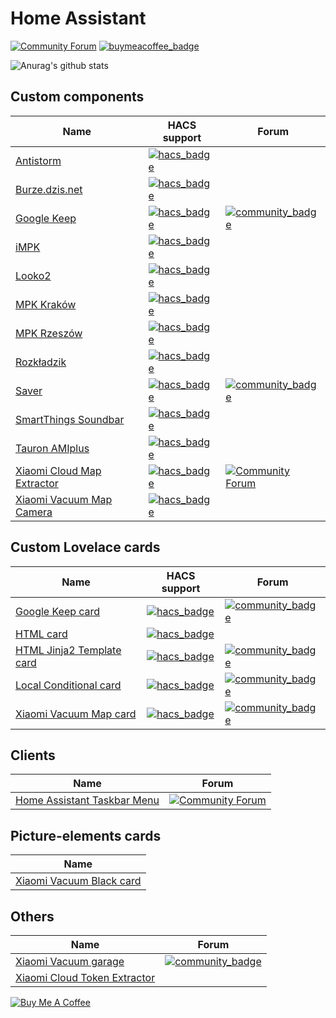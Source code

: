 # Home Assistant
[![Community Forum](https://img.shields.io/badge/Community-Forum-41BDF5.svg?style=popout)](https://community.home-assistant.io/u/3_14)
[![buymeacoffee_badge](https://img.shields.io/badge/Donate-buymeacoffe-ff813f?style=flat)](https://www.buymeacoffee.com/PiotrMachowski)

![Anurag's github stats](https://github-readme-stats.vercel.app/api?username=PiotrMachowski&theme=dark)

## Custom components

| Name | HACS support | Forum |
| --- | --- | --- |
| [Antistorm](https://github.com/PiotrMachowski/Home-Assistant-custom-components-Antistorm) | [![hacs_badge](https://img.shields.io/badge/HACS-Default-green.svg)](https://hacs.xyz/docs/faq/custom_repositories) |
| [Burze.dzis.net](https://github.com/PiotrMachowski/Home-Assistant-custom-components-Burze.dzis.net) | [![hacs_badge](https://img.shields.io/badge/HACS-Default-green.svg)](https://hacs.xyz/docs/faq/custom_repositories) |
| [Google Keep](https://github.com/PiotrMachowski/Home-Assistant-custom-components-Google-Keep) | [![hacs_badge](https://img.shields.io/badge/HACS-Default-green.svg)](https://hacs.xyz/docs/faq/custom_repositories) | [![community_badge](https://img.shields.io/badge/Community-Forum-41BDF5.svg?style=popout)](https://community.home-assistant.io/t/google-keep-custom-component-and-lovelace-card/131752) |
| [iMPK](https://github.com/PiotrMachowski/Home-Assistant-custom-components-iMPK) | [![hacs_badge](https://img.shields.io/badge/HACS-Default-green.svg)](https://hacs.xyz/docs/faq/custom_repositories) |
| [Looko2](https://github.com/PiotrMachowski/Home-Assistant-custom-components-Looko2) | [![hacs_badge](https://img.shields.io/badge/HACS-Default-green.svg)](https://hacs.xyz/docs/faq/custom_repositories) |
| [MPK Kraków](https://github.com/PiotrMachowski/Home-Assistant-custom-components-MPK-KR) | [![hacs_badge](https://img.shields.io/badge/HACS-Custom-orange.svg)](https://hacs.xyz/docs/faq/custom_repositories) |
| [MPK Rzeszów](https://github.com/PiotrMachowski/Home-Assistant-custom-components-MPK-Rzeszow) | [![hacs_badge](https://img.shields.io/badge/HACS-Custom-orange.svg)](https://hacs.xyz/docs/faq/custom_repositories) |
| [Rozkładzik](https://github.com/PiotrMachowski/Home-Assistant-custom-components-Rozkladzik) | [![hacs_badge](https://img.shields.io/badge/HACS-Default-green.svg)](https://hacs.xyz/docs/faq/custom_repositories) |
| [Saver](https://github.com/PiotrMachowski/Home-Assistant-custom-components-Saver) | [![hacs_badge](https://img.shields.io/badge/HACS-Default-green.svg)](https://hacs.xyz/docs/faq/custom_repositories) | [![community_badge](https://img.shields.io/badge/Community-Forum-41BDF5.svg?style=popout)](https://community.home-assistant.io/t/custom-component-saver/204249) |
| [SmartThings Soundbar](https://github.com/PiotrMachowski/Home-Assistant-custom-components-SmartThings-Soundbar) | [![hacs_badge](https://img.shields.io/badge/HACS-Custom-orange.svg)](https://hacs.xyz/docs/faq/custom_repositories) |
| [Tauron AMIplus](https://github.com/PiotrMachowski/Home-Assistant-custom-components-Tauron-AMIplus) | [![hacs_badge](https://img.shields.io/badge/HACS-Default-green.svg)](https://hacs.xyz/docs/faq/custom_repositories) |
| [Xiaomi Cloud Map Extractor](https://github.com/PiotrMachowski/Home-Assistant-custom-components-Xiaomi-Cloud-Map-Extractor) | [![hacs_badge](https://img.shields.io/badge/HACS-Custom-orange.svg)](https://hacs.xyz/docs/faq/custom_repositories) | [![Community Forum](https://img.shields.io/badge/Community-Forum-41BDF5.svg?style=popout)](https://community.home-assistant.io/t/xiaomi-cloud-vacuum-map-extractor/231292) |
| [Xiaomi Vacuum Map Camera](https://github.com/PiotrMachowski/Home-Assistant-custom-components-Xiaomi-Vacuum-Map-Camera) | [![hacs_badge](https://img.shields.io/badge/HACS-Custom-orange.svg)](https://hacs.xyz/docs/faq/custom_repositories) |

## Custom Lovelace cards

| Name | HACS support | Forum |
| --- | --- | --- |
| [Google Keep card](https://github.com/PiotrMachowski/lovelace-google-keep-card) | [![hacs_badge](https://img.shields.io/badge/HACS-Default-green.svg)](https://hacs.xyz/docs/faq/custom_repositories) | [![community_badge](https://img.shields.io/badge/Community-Forum-41BDF5.svg?style=popout)](https://community.home-assistant.io/t/google-keep-custom-component-and-lovelace-card/131752) |
| [HTML card](https://github.com/PiotrMachowski/Home-Assistant-Lovelace-HTML-card) | [![hacs_badge](https://img.shields.io/badge/HACS-Default-green.svg)](https://hacs.xyz/docs/faq/custom_repositories) |
| [HTML Jinja2 Template card](https://github.com/PiotrMachowski/Home-Assistant-Lovelace-HTML-Jinja2-Template-card) | [![hacs_badge](https://img.shields.io/badge/HACS-Default-green.svg)](https://hacs.xyz/docs/faq/custom_repositories) | [![community_badge](https://img.shields.io/badge/Community-Forum-41BDF5.svg?style=popout)](https://community.home-assistant.io/t/html-jinja2-template-card/134550) |
| [Local Conditional card](https://github.com/PiotrMachowski/Home-Assistant-Lovelace-Local-Conditional-card) | [![hacs_badge](https://img.shields.io/badge/HACS-Default-green.svg)](https://hacs.xyz/docs/faq/custom_repositories) | [![community_badge](https://img.shields.io/badge/Community-Forum-41BDF5.svg?style=popout)](https://community.home-assistant.io/t/lovelace-local-conditional-card/145145) |
| [Xiaomi Vacuum Map card](https://github.com/PiotrMachowski/Home-Assistant-Lovelace-Xiaomi-Vacuum-Map-card) | [![hacs_badge](https://img.shields.io/badge/HACS-Default-green.svg)](https://hacs.xyz/docs/faq/custom_repositories) | [![community_badge](https://img.shields.io/badge/Community-Forum-41BDF5.svg?style=popout)](https://community.home-assistant.io/t/xiaomi-vacuum-interactive-map-card/123901) |

## Clients

| Name | Forum |
| --- | --- |
| [Home Assistant Taskbar Menu](https://github.com/PiotrMachowski/Home-Assistant-Taskbar-Menu) | [![Community Forum](https://img.shields.io/badge/Community-Forum-41BDF5.svg?style=popout)](https://community.home-assistant.io/t/home-assistant-windows-app-home-assistant-taskbar-menu/207972) |

## Picture-elements cards

| Name |
| --- |
| [Xiaomi Vacuum Black card](https://github.com/PiotrMachowski/Home-Assistant-picture-elements-Xiaomi-Vacuum-black) |

## Others

| Name | Forum |
| --- | --- |
| [Xiaomi Vacuum garage](https://github.com/PiotrMachowski/Home-Assistant-Xiaomi-Vacuum-garage) | [![community_badge](https://img.shields.io/badge/Community-Forum-41BDF5.svg?style=popout)](https://community.home-assistant.io/t/xiaomi-vacuum-garage/134311) |
| [Xiaomi Cloud Token Extractor](https://github.com/PiotrMachowski/Xiaomi-cloud-tokens-extractor) |  |



<a href="https://www.buymeacoffee.com/PiotrMachowski" target="_blank"><img src="https://bmc-cdn.nyc3.digitaloceanspaces.com/BMC-button-images/custom_images/orange_img.png" alt="Buy Me A Coffee" style="height: auto !important;width: auto !important;" ></a>
